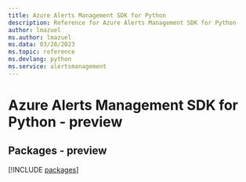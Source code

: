 ```yaml
---
title: Azure Alerts Management SDK for Python
description: Reference for Azure Alerts Management SDK for Python
author: lmazuel
ms.author: lmazuel
ms.data: 03/28/2023
ms.topic: reference
ms.devlang: python
ms.service: alertsmanagement
---
```

# Azure Alerts Management SDK for Python - preview
## Packages - preview
[!INCLUDE [packages](alerts-management-index.md)]